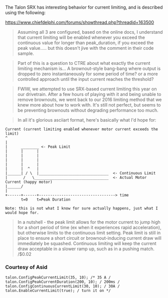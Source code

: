 The Talon SRX has interesting behavior for current limiting, and is described using the following:

https://www.chiefdelphi.com/forums/showthread.php?threadid=163500

> Assuming all 3 are configured, based on the online docs, I understand that current limiting will be enabled whenever you exceed the continuous value for longer than peak_duration, if you exceed the peak value..... but this doesn't jive with the comment in their code sample.

> Part of this is a question to CTRE about what exactly the current limiting mechanism is... A brownout-style bang-bang where output is dropped to zero instantaneously for some period of time? or a more controlled approach until the input current reaches the threshold?

> FWIW, we attempted to use SRX-based current limiting this year on our drivetrain. After a few hours of playing with it and being unable to remove brownouts, we went back to our 2016 limiting method that we knew more about how to work with. It's still not perfect, but seems to be preventing brownouts without degrading performance too much.

> In all it's glorious asciiart format, here's basically what I'd hope for:

```
Current (current limiting enabled whenever motor current exceeds the limit)
^
|
|      ________ <- Peak Limit
|      |      |
|      |      |
|      |      |
|      |      |
|      |  ^   |
|______| / \  |_______________________________  <- Continuous Limit
|       /   \_________________________________  <- Actual Motor Current (happy motor)
|______/
|
+------+------+----------------------------------> time
       t=0    t=Peak Duration
       
Note: this is not what I know for sure actually happens, just what I would hope for.
```

> In a nutshell - the peak limit allows for the motor current to jump high for a short period of time (ex when it experiences rapid acceleration), but otherwise limits to the continuous limit setting. Peak limit is still in place to ensure a short circuit or brownout-inducing current draw will immediately be squashed. Continuous limiting will keep the current draw acceptable in a slower ramp up, such as in a pushing match. /$0.02

### Courtesy of Asid

```
talon.ConfigPeakCurrentLimit(35, 10); /* 35 A /
talon.ConfigPeakCurrentDuration(200, 10); / 200ms /
talon.ConfigContinuousCurrentLimit(30, 10); / 30A /
talon.EnableCurrentLimit(true); / turn it on */
```
